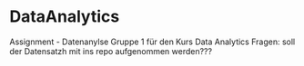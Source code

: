 # DataAnalytics
Assignment - Datenanylse Gruppe 1 für den Kurs Data Analytics
Fragen: soll der Datensatzh mit ins repo aufgenommen werden???
